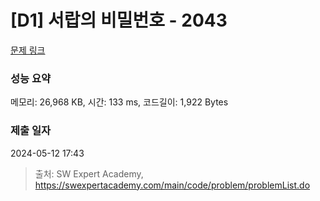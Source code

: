 # [D1] 서랍의 비밀번호 - 2043 

[문제 링크](https://swexpertacademy.com/main/code/problem/problemDetail.do?contestProbId=AV5QJ_8KAx8DFAUq) 

### 성능 요약

메모리: 26,968 KB, 시간: 133 ms, 코드길이: 1,922 Bytes

### 제출 일자

2024-05-12 17:43



> 출처: SW Expert Academy, https://swexpertacademy.com/main/code/problem/problemList.do